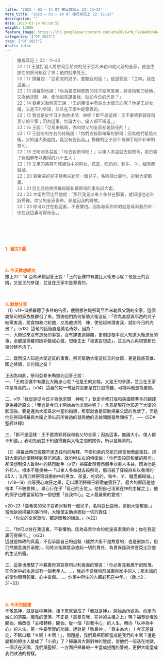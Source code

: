```yaml
---
title: "2023 – 03 – 14 QT 撒母耳記上 22：11~23"
meta_title: "2023 – 03 – 14 QT 撒母耳記上 22：11~23"
description: ""
date: 2023-03-14 00:00:55
weight: 13806
feature_image: https://lh3.googleusercontent.com/ehoZRkiwYN_F9LNA8M068AYxt73EavCZno-PD1cJRuf5BbSkQVUWr3gNEbt5kSs28Pb_Elg17kSrtf9ybWvojWoMV6I4tPM3vGRGDq6GkKkPdL2Gut4QAIw4-uykKUAtNiKgQKntvsU=w800
categories: ["QT 2023"]
tags: ["QT 2023"]
draft: false
---
```


<blockquote>撒母耳記上 22：11~23<br />
22：11 王就打發人將祭司亞希突的兒子亞希米勒和他父親的全家，就是住挪伯的祭司都召了來；他們就來見王。<br />
22：12 掃羅說：「亞希突的兒子，要聽我的話！」他回答說：「主啊，我在這裏。」<br />
22：13 掃羅對他說：「你為甚麼與耶西的兒子結黨害我，將食物和刀給他，又為他求問　神，使他起來謀害我，就如今日的光景？」<br />
22：14 亞希米勒回答王說：「王的臣僕中有誰比大衛忠心呢？他是王的女婿，又是王的參謀，並且在王家中是尊貴的。<br />
22：15 我豈是從今日才為他求問　神呢？斷不是這樣！王不要將罪歸我和我父的全家；因為這事，無論大小，僕人都不知道。」<br />
22：16 王說：「亞希米勒啊，你和你父的全家都是該死的！」<br />
22：17 王就吩咐左右的侍衛說：「你們去殺耶和華的祭司；因為他們幫助大衛，又知道大衛逃跑，竟沒有告訴我。」掃羅的臣子卻不肯伸手殺耶和華的祭司。<br />
22：18 王吩咐多益說：「你去殺祭司吧！」以東人多益就去殺祭司，那日殺了穿細麻布以弗得的八十五人；<br />
22：19 又用刀將祭司城挪伯中的男女、孩童、吃奶的，和牛、羊、驢盡都殺滅。<br />
22：20 亞希突的兒子亞希米勒有一個兒子，名叫亞比亞他，逃到大衛那裏。<br />
22：21 亞比亞他將掃羅殺耶和華祭司的事告訴大衛。<br />
22：22 大衛對亞比亞他說：「那日我見以東人多益在那裏，就知道他必告訴掃羅。你父的全家喪命，都是因我的緣故。<br />
22：23 你可以住在我這裏，不要懼怕。因為尋索你命的就是尋索我的命；你在我這裏可得保全。」</blockquote><br />
&nbsp;<br />
<br />
&nbsp;<br />
<br />
<span style="color: #ff6600;"><strong>1.  經文3遍</strong></span><br />
<br />
&nbsp;<br />
<br />
<span style="color: #ff6600;"><strong>2. 今天默想經文<br />
</strong></span>撒上22：14 亞希米勒回答王說：「王的臣僕中有誰比大衛忠心呢？他是王的女婿，又是王的參謀，並且在王家中是尊貴的。<br />
<br />
&nbsp;<br />
<br />
<strong><span style="color: #ff6600;">3. 默想分享<br />
</span></strong>（1）v11~13掃羅聽了多益的告密，便將挪伯城祭司亞希米勒與父親的全家，這個屬祭司的家族族群召了來，質詢他們為何幫助大衛造反：「你為甚麼與耶西的兒子結黨害我，將食物和刀給他，又為他求問　神，使他起來謀害我，就如今日的光景？」（v13）這句問話簡直是莫名奇妙，因為：<br />
一、大衛從來沒有造反的事實，沒有謀害過掃羅，更別提根本沒人知道大衛造反的事，全都是掃羅的嫉妒變成心魔，想像生出「被害妄想症」，並且內心與現實都已經分辨不清了。<br />
<br />
二、既然沒人知道大衛造反的事實，祭司幫助大衛這位王的女婿，更是民族英雄、國之將領，又何錯之有？<br />
<br />
正因為如此，祭司亞希米勒據此回答王說：<br />
一、「王的臣僕中有誰比大衛忠心呢？他是王的女婿，又是王的參謀，並且在王家中是尊貴的。」（v14）這裏的每一句話其實都是在打臉掃羅，可能叫他更為羞憤。<br />
<br />
二、v15「我豈是從今日才為他求問　神呢？」欽定本修訂版和美國標準本的翻譯更為接近原文：「我豈是今日才開始為他求問神呢？」含意是現在他知道了大衛的狀況後，要是還為大衛尋求神聖的指導，那麼就會是幫助掃羅公認的仇敵了，但是他在得知掃羅與大衛之爭以前所做過的就與他的忠誠問題毫無關係了。──《SDA聖經註釋》<br />
<br />
三、「斷不是這樣！王不要將罪歸我和我父的全家；因為這事，無論大小，僕人都不知道。」表明先前並不知道掃羅與大衛之間的關係，所以是無辜的。<br />
<br />
（2）掃羅此時已經聽不進去任何的解釋，不受約束的怒氣已經使他徹底瘋狂，把對大衛的忿恨轉移到祭司家族，就吩咐左右的侍衛說：「你們去殺耶和華的祭司」，卻沒想到沒人敢對神的祭司動手（v17）掃羅此時竟然假手以東人多益，因為他是外邦人，根本不敬畏神—「以東人多益就去殺祭司，那日殺了穿細麻布以弗得的85人；又用刀將祭司城挪伯中的男女、孩童、吃奶的，和牛、羊、驢盡都殺滅。」（v18~19）此等喪心病狂之舉，足以證明掃羅已經徹底瘋狂了，最大的原因是他根本「不敬畏神」，滿心只在乎「自己的王位」。他把自己凌駕在神的主權之上，他的例子也應當留給每一個想要「自我中心」之人最嚴重的警戒！<br />
<br />
v20~23「亞希突的兒子亞希米勒有一個兒子，名叫亞比亞他，逃到大衛那裏。」當他訴說掃羅的暴行時，大衛便主動承擔起一切的責任：<br />
一、「你父的全家喪命，都是因我的緣故。」（v22）<br />
<br />
二、「你可以住在我這裏，不要懼怕。因為尋索你命的就是尋索我的命；你在我這裏可得保全。」（v23）<br />
這就是悔改的真義，不但承認自己的過錯（雖然大衛不是故意的，也是很無奈，但仍然願意勇於承擔），同時大衛願意承擔起一切的責任，負責保護與供應亞比亞他的生活所需。<br />
<br />
三、這事也應驗了神藉撒母耳對祭司以利後裔的預言：「你必看見我居所的敗落。在你家中必永遠沒有一個老年人。…，我必不從我壇前滅盡你家中的人；那未滅的必使你眼目乾癟、心中憂傷。…，你家中所生的人都必死在中年。」（撒上2：31~33）<br />
<br />
&nbsp;<br />
<br />
<strong style="font-size: inherit;"><span style="color: #ff6600;">4. 今天的回應<br />
</span></strong>不敬畏神，就是目中無神，接下來就變成了「我就是神」，開始為所欲為，而走向滅亡的道路。魔鬼的墮落，不正是「高舉自我，在神的主權之上」嗎？福音從悔改開始，悔改從「主權轉移」開始，從一個「自我中心」的人生，轉向「以神為中心」的人生。第一件要學習的功課，絕對是「敬畏神」、「尊主為大」！今天基督徒，不斷口稱「主啊！主啊！」，問題是，我們真把耶穌當成是我們的主嗎？還是變相的把主人變成了「小弟」了？掃羅與大衛對神的態度，使他們一個活在地獄，一個活在天國。我們讀聖經，一方面把掃羅的一生當成提醒的警戒，更把大衛當成我們效法的榜樣。<br />
<br />
&nbsp;
        